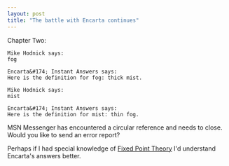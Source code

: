```yaml
---
layout: post
title: "The battle with Encarta continues"
---
```


<p>Chapter Two:</p>

	Mike Hodnick says:
	fog

	Encarta&#174; Instant Answers says:
	Here is the definition for fog: thick mist.

	Mike Hodnick says:
	mist

	Encarta&#174; Instant Answers says:
	Here is the definition for mist: thin fog.

<p>MSN Messenger has encountered a circular reference and needs to close. Would you like to send an error report?</p>
<p>Perhaps if I had special knowledge of <a href="http://www.jasonbock.net/JB/Default.aspx?blog=entry.973b1516ee06410fbef220e6b684009e" target="_blank">Fixed Point Theory</a> I'd understand Encarta's answers better.</p>
 
